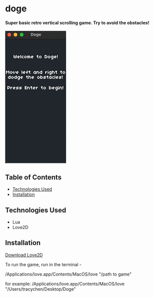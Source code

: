 # doge
#### Super basic retro vertical scrolling game. Try to avoid the obstacles!

![](doge_play.gif)


## Table of Contents
* [Technologies Used](#technologies-used)
* [Installation](#dependencies-and-installation)


## Technologies Used
- Lua
- Love2D


## Installation
[Download Love2D](https://love2d.org/)

To run the game, run in the terminal - 

/Applications/love.app/Contents/MacOS/love "/path to game"

for example: 
/Applications/love.app/Contents/MacOS/love "/Users/tracychen/Desktop/Doge"

